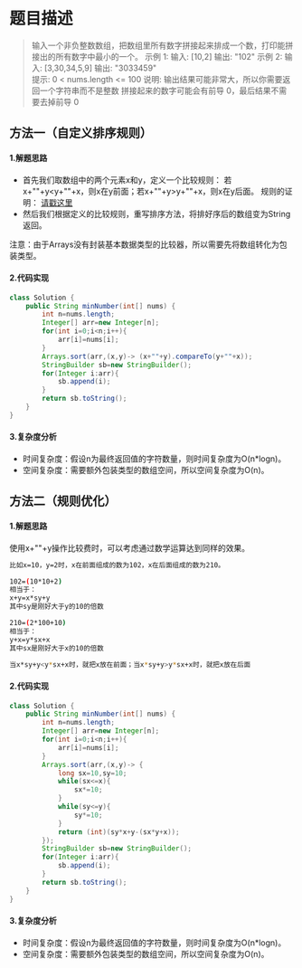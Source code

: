 # 题目描述
> 输入一个非负整数数组，把数组里所有数字拼接起来排成一个数，打印能拼接出的所有数字中最小的一个。
> 示例 1:
> 输入: [10,2] 
> 输出: "102" 
> 示例 2:
> 输入: [3,30,34,5,9] 
> 输出: "3033459"  
> 提示:
> 0 < nums.length <= 100 
> 说明:
> 输出结果可能非常大，所以你需要返回一个字符串而不是整数 
> 拼接起来的数字可能会有前导 0，最后结果不需要去掉前导 0

## 方法一（自定义排序规则）
#### 1.解题思路

 - 首先我们取数组中的两个元素x和y，定义一个比较规则：
  若x+""+y<y+""+x，则x在y前面；若x+""+y>y+""+x，则x在y后面。
  规则的证明： [请戳这里](https://leetcode-cn.com/problems/ba-shu-zu-pai-cheng-zui-xiao-de-shu-lcof/solution/mian-shi-ti-45-ba-shu-zu-pai-cheng-zui-xiao-de-s-4/)
 - 然后我们根据定义的比较规则，重写排序方法，将排好序后的数组变为String返回。

注意：由于Arrays没有封装基本数据类型的比较器，所以需要先将数组转化为包装类型。

#### 2.代码实现

```java
class Solution {
    public String minNumber(int[] nums) {
        int n=nums.length;
        Integer[] arr=new Integer[n];
        for(int i=0;i<n;i++){
            arr[i]=nums[i];
        }
        Arrays.sort(arr,(x,y)-> (x+""+y).compareTo(y+""+x));
        StringBuilder sb=new StringBuilder();
        for(Integer i:arr){
            sb.append(i);
        }
        return sb.toString();
    }
}
```
#### 3.复杂度分析
 - 时间复杂度：假设n为最终返回值的字符数量，则时间复杂度为O(n\*logn)。
 - 空间复杂度：需要额外包装类型的数组空间，所以空间复杂度为O(n)。

## 方法二（规则优化）
#### 1.解题思路
使用x+""+y操作比较费时，可以考虑通过数学运算达到同样的效果。

```bash
比如x=10，y=2时，x在前面组成的数为102，x在后面组成的数为210。

102=(10*10+2) 
相当于：
x+y=x*sy+y
其中sy是刚好大于y的10的倍数

210=(2*100+10) 
相当于：
y+x=y*sx+x
其中sx是刚好大于x的10的倍数

当x*sy+y<y*sx+x时，就把x放在前面；当x*sy+y>y*sx+x时，就把x放在后面
```

#### 2.代码实现

```java
class Solution {
    public String minNumber(int[] nums) {
        int n=nums.length;
        Integer[] arr=new Integer[n];
        for(int i=0;i<n;i++){
            arr[i]=nums[i];
        }
        Arrays.sort(arr,(x,y)-> {
            long sx=10,sy=10;
            while(sx<=x){
                sx*=10;
            }
            while(sy<=y){
                sy*=10;
            }
            return (int)(sy*x+y-(sx*y+x));
        });
        StringBuilder sb=new StringBuilder();
        for(Integer i:arr){
            sb.append(i);
        }
        return sb.toString();
    }
}
```
#### 3.复杂度分析
 - 时间复杂度：假设n为最终返回值的字符数量，则时间复杂度为O(n\*logn)。
 - 空间复杂度：需要额外包装类型的数组空间，所以空间复杂度为O(n)。
